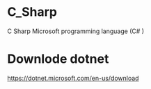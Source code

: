 # C_Sharp
C Sharp Microsoft programming language (C# )

# Downlode dotnet 
https://dotnet.microsoft.com/en-us/download
